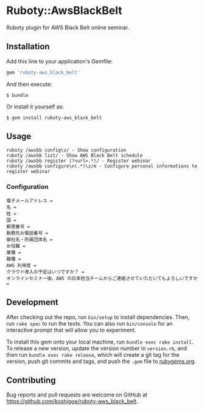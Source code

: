 # Ruboty::AwsBlackBelt

Ruboty plugin for AWS Black Belt online seminar.

## Installation

Add this line to your application's Gemfile:

```ruby
gem 'ruboty-aws_black_belt'
```

And then execute:

    $ bundle

Or install it yourself as:

    $ gem install ruboty-aws_black_belt

## Usage

```
ruboty /awsbb config\z/ - Show configuration
ruboty /awsbb list/ - Show AWS Black Belt schedule
ruboty /awsbb register (?<url>.*)/ - Register webinar
ruboty /awsbb configure\n(.*)\z/m - Configure personal informations to register webinar
```

### Configuration

```
電子メールアドレス =
名 =
姓 =
国 =
郵便番号 =
勤務先お電話番号 =
御社名・所属団体名 =
お役職 =
業種 =
職種 =
AWS 利用度 =
クラウド導入の予定はいつですか？ =
オンラインセミナー後、AWS の日本担当チームからご連絡させていただいてもよろしいですか =
```

## Development

After checking out the repo, run `bin/setup` to install dependencies. Then, run `rake spec` to run the tests. You can also run `bin/console` for an interactive prompt that will allow you to experiment.

To install this gem onto your local machine, run `bundle exec rake install`. To release a new version, update the version number in `version.rb`, and then run `bundle exec rake release`, which will create a git tag for the version, push git commits and tags, and push the `.gem` file to [rubygems.org](https://rubygems.org).

## Contributing

Bug reports and pull requests are welcome on GitHub at https://github.com/koshigoe/ruboty-aws_black_belt.

